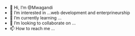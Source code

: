 - 👋 Hi, I’m @Mwagandi
- 👀 I’m interested in ...web development and enterprineurship
- 🌱 I’m currently learning ...
- 💞️ I’m looking to collaborate on ...
- 📫 How to reach me ...

<!---
Mwagandi/Mwagandi is a ✨ special ✨ repository because its `README.md` (this file) appears on your GitHub profile.
You can click the Preview link to take a look at your changes.
--->
